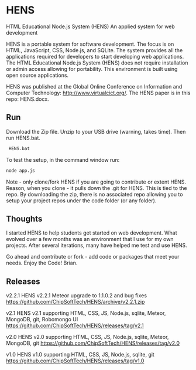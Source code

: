 # HENS
HTML Educational Node.js System (HENS) 
An applied system for web development  
 
HENS is a portable system for software development.  The focus is on HTML, JavaScript, CSS, Node.js, and SQLite.  The system provides all the applications required for developers to start developing web applications.  The HTML Educational Node.js System (HENS) does not require installation or admin access allowing for portability. This environment is built using open source applications.  

HENS was published at the Global Online Conference on Information and Computer Technology: http://www.virtualcict.org/.  The HENS paper is in this repo:  HENS.docx. 

## Run

Download the Zip file.  Unzip to your USB drive (warning, takes time).  Then run HENS.bat.

```bash
 HENS.bat
 ```

To test the setup, in the command window run: 
 ```bash
 node app.js
 ```


Note - only clone/fork HENS if you are going to contribute or extent HENS.  Reason, when you clone - it pulls down the .git for HENS.  This is tied to the repo.  By downloading the zip, there is no associated repo allowing you to setup your project repos under the code folder (or any folder).
 

## Thoughts
I started HENS to help students get started on web development.  What evolved over a few months was an environment that I use for my own projects.  After several iterations, many have helped me test and use HENS.  

Go ahead and contribute or fork - add code or packages that meet your needs.  Enjoy the Code!  Brian.

## Releases

v2.2.1 HENS v2.2.1 Meteor upgrade to 1.1.0.2 and bug fixes
https://github.com/ChipSoftTech/HENS/archive/v2.2.1.zip

v2.1 HENS v2.1 supporting HTML, CSS, JS, Node.js, sqlite, Meteor, MongoDB, git, Robomongo UI
https://github.com/ChipSoftTech/HENS/releases/tag/v2.1

v2.0 HENS v2.0 supporting HTML, CSS, JS, Node.js, sqlite, Meteor, MongoDB, git
https://github.com/ChipSoftTech/HENS/releases/tag/v2.0

v1.0 HENS v1.0 supporting HTML, CSS, JS, Node.js, sqlite, git
https://github.com/ChipSoftTech/HENS/releases/tag/v1.0









